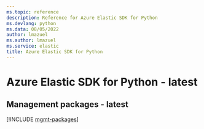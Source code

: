 ```yaml
---
ms.topic: reference
description: Reference for Azure Elastic SDK for Python
ms.devlang: python
ms.data: 08/05/2022
author: lmazuel
ms.author: lmazuel
ms.service: elastic
title: Azure Elastic SDK for Python
---
```

# Azure Elastic SDK for Python - latest

## Management packages - latest
[!INCLUDE [mgmt-packages](elastic-mgmt-index.md)]